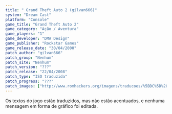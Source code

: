 ```yaml
---
title: " Grand Theft Auto 2 (gilvan666)"
system: "Dream Cast"
platform: "Console"
game_title: "Grand Theft Auto 2"
game_category: "Ação / Aventura"
game_players: "1"
game_developer: "DMA Design"
game_publisher: "Rockstar Games"
game_release_date: "30/04/2000"
patch_author: "gilvan666"
patch_group: "Nenhum"
patch_site: "Nenhum"
patch_version: "???"
patch_release: "22/04/2008"
patch_type: "ISO traduzida"
patch_progress: "???"
patch_images: ["http://www.romhackers.org/imagens/traducoes/%5BDC%5D%20Grand%20Theft%20Auto%202%20-%20gilvan666%20-%201.jpg","http://www.romhackers.org/imagens/traducoes/%5BDC%5D%20Grand%20Theft%20Auto%202%20-%20gilvan666%20-%202.jpg","http://www.romhackers.org/imagens/traducoes/%5BDC%5D%20Grand%20Theft%20Auto%202%20-%20gilvan666%20-%203.jpg"]
---
```

Os textos do jogo estão traduzidos, mas não estão acentuados, e nenhuma mensagem em forma de gráfico foi editada.